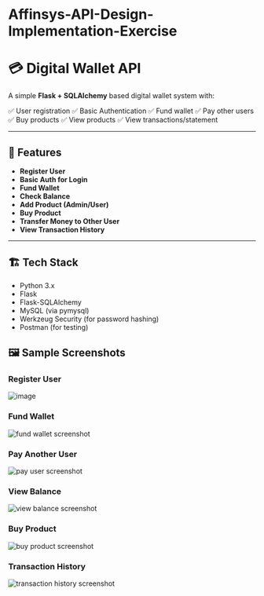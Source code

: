# Affinsys-API-Design-Implementation-Exercise

# 💳 Digital Wallet API

A simple **Flask + SQLAlchemy** based digital wallet system with:

✅ User registration
✅ Basic Authentication
✅ Fund wallet
✅ Pay other users
✅ Buy products
✅ View products
✅ View transactions/statement

---

## 🚀 Features

* **Register User**
* **Basic Auth for Login**
* **Fund Wallet**
* **Check Balance**
* **Add Product (Admin/User)**
* **Buy Product**
* **Transfer Money to Other User**
* **View Transaction History**

---

## 🏗️ Tech Stack

* Python 3.x
* Flask
* Flask-SQLAlchemy
* MySQL (via pymysql)
* Werkzeug Security (for password hashing)
* Postman (for testing)



## 🖼️ Sample Screenshots

### Register User

![image](https://github.com/user-attachments/assets/c72504d9-367c-48fa-b355-a21ce5d38cf3)




### Fund Wallet

![fund wallet screenshot](screenshots/fund.png)



### Pay Another User

![pay user screenshot](screenshots/pay.png)


### View Balance

![view balance screenshot](screenshots/balance.png)


### Buy Product

![buy product screenshot](screenshots/buy.png)



### Transaction History

![transaction history screenshot](screenshots/transactions.png)


